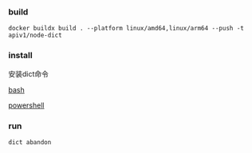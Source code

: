 ### build
```
docker buildx build . --platform linux/amd64,linux/arm64 --push -t apiv1/node-dict
```

### install
安装dict命令

[bash](./node-dict.envrc)

[powershell](./node-dict.ps1)

### run
```shell
dict abandon
```
